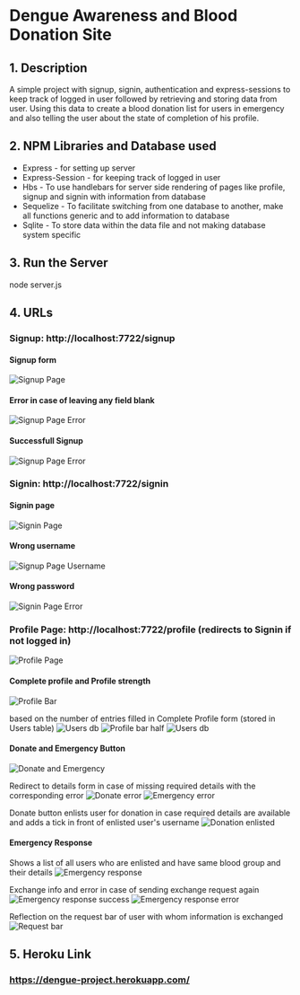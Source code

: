 # Dengue Awareness and Blood Donation Site

## 1. Description

A simple project with signup, signin, authentication and express-sessions to keep track of logged in user followed by retrieving and storing data from user. Using this data to create a blood donation list for users in emergency and also telling the user about the state of completion of his profile.

## 2. NPM Libraries and Database used

* Express - for setting up server
* Express-Session - for keeping track of logged in user
* Hbs - To use handlebars for server side rendering of pages like profile, signup and signin with information from database
* Sequelize - To facilitate switching from one database to another, make all functions generic and to add information to database
* Sqlite - To store data within the data file and not making database system specific

## 3. Run the Server

node server.js

## 4. URLs

### Signup: http://localhost:7722/signup

#### Signup form
![Signup Page](./screenshots/signup.png)

#### Error in case of leaving any field blank
![Signup Page Error](./screenshots/signup-error.png)

#### Successfull Signup
![Signup Page Error](./screenshots/signup-success.png)

### Signin: http://localhost:7722/signin

#### Signin page
![Signin Page](./screenshots/signin.png)

#### Wrong username
![Signup Page Username](./screenshots/signin-error.png)

#### Wrong password
![Signin Page Error](./screenshots/signin-error-pass.png)

### Profile Page: http://localhost:7722/profile (redirects to Signin if not logged in)
![Profile Page](./screenshots/profile.png)

#### Complete profile and Profile strength
![Profile Bar](./screenshots/complete-profile.png)

based on the number of entries filled in Complete Profile form (stored in Users table)
![Users db](./screenshots/screenshot-db.png)
![Profile bar half](./screenshots/profile-strength.png)
![Users db](./screenshots/profile-bar-comp.png)

#### Donate and Emergency Button
![Donate and Emergency](./screenshots/donate-emergency.png)

Redirect to details form in case of missing required details with the corresponding error
![Donate error](./screenshots/donate-error.png)
![Emergency error](./screenshots/emergency-error.png)

Donate button enlists user for donation in case required details are available and adds a tick in front of enlisted user's username
![Donation enlisted](./screenshots/donation-enlisted.png)

#### Emergency Response
Shows a list of all users who are enlisted and have same blood group and their details
![Emergency response](./screenshots/emergency-response.png)

Exchange info and error in case of sending exchange request again
![Emergency response success](./screenshots/sending-request.png)
![Emergency response error](./screenshots/sending-info-again.png)

Reflection on the request bar of user with whom information is exchanged
![Request bar](./screenshots/request-bar.png)

## 5. Heroku Link

### https://dengue-project.herokuapp.com/
